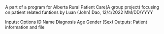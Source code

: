 A part of a program for Alberta Rural Patient Care(A group project) focusing on patient related funtions by Luan (John) Dao, 12/4/2022 MM/DD/YYYY

Inputs:
    Options
    ID
    Name
    Diagnosis
    Age
    Gender (Sex)
Outputs:
    Patient information and file 
